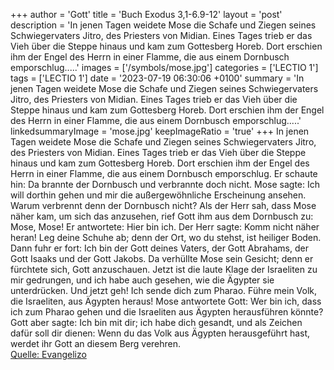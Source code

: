 +++
author = 'Gott'
title = 'Buch Exodus 3,1-6.9-12'
layout = 'post'
description = 'In jenen Tagen weidete Mose die Schafe und Ziegen seines Schwiegervaters Jitro, des Priesters von Midian. Eines Tages trieb er das Vieh über die Steppe hinaus und kam zum Gottesberg Horeb. Dort erschien ihm der Engel des Herrn in einer Flamme, die aus einem Dornbusch emporschlug.....'
images = ['/symbols/mose.jpg']
categories = ['LECTIO 1']
tags = ['LECTIO 1']
date = '2023-07-19 06:30:06 +0100'
summary = 'In jenen Tagen weidete Mose die Schafe und Ziegen seines Schwiegervaters Jitro, des Priesters von Midian. Eines Tages trieb er das Vieh über die Steppe hinaus und kam zum Gottesberg Horeb. Dort erschien ihm der Engel des Herrn in einer Flamme, die aus einem Dornbusch emporschlug.....'
linkedsummaryImage = 'mose.jpg'
keepImageRatio = 'true'
+++
In jenen Tagen weidete Mose die Schafe und Ziegen seines Schwiegervaters Jitro, des Priesters von Midian. Eines Tages trieb er das Vieh über die Steppe hinaus und kam zum Gottesberg Horeb.
Dort erschien ihm der Engel des Herrn in einer Flamme, die aus einem Dornbusch emporschlug. Er schaute hin: Da brannte der Dornbusch und verbrannte doch nicht.<!--more-->
Mose sagte: Ich will dorthin gehen und mir die außergewöhnliche Erscheinung ansehen. Warum verbrennt denn der Dornbusch nicht?
Als der Herr sah, dass Mose näher kam, um sich das anzusehen, rief Gott ihm aus dem Dornbusch zu: Mose, Mose! Er antwortete: Hier bin ich.
Der Herr sagte: Komm nicht näher heran! Leg deine Schuhe ab; denn der Ort, wo du stehst, ist heiliger Boden.
Dann fuhr er fort: Ich bin der Gott deines Vaters, der Gott Abrahams, der Gott Isaaks und der Gott Jakobs. Da verhüllte Mose sein Gesicht; denn er fürchtete sich, Gott anzuschauen.
Jetzt ist die laute Klage der Israeliten zu mir gedrungen, und ich habe auch gesehen, wie die Ägypter sie unterdrücken.
Und jetzt geh! Ich sende dich zum Pharao. Führe mein Volk, die Israeliten, aus Ägypten heraus!
Mose antwortete Gott: Wer bin ich, dass ich zum Pharao gehen und die Israeliten aus Ägypten herausführen könnte?
Gott aber sagte: Ich bin mit dir; ich habe dich gesandt, und als Zeichen dafür soll dir dienen: Wenn du das Volk aus Ägypten herausgeführt hast, werdet ihr Gott an diesem Berg verehren.<br> [Quelle: Evangelizo](https://evangeliumtagfuertag.org/DE/gospel)